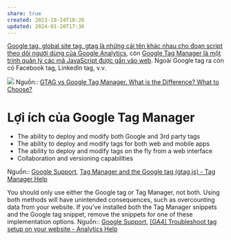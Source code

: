 ```yaml
---
share: true
created: 2023-10-24T18:26
updated: 2024-01-28T17:36
---
```


[Google tag, global site tag, gtag là những cái tên khác nhau cho đoạn script theo dõi người dùng của Google Analytics](./Google%20tag,%20global%20site%20tag,%20gtag%20l%C3%A0%20nh%E1%BB%AFng%20c%C3%A1i%20t%C3%AAn%20kh%C3%A1c%20nhau%20cho%20%C4%91o%E1%BA%A1n%20script%20theo%20d%C3%B5i%20ng%C6%B0%E1%BB%9Di%20d%C3%B9ng%20c%E1%BB%A7a%20Google%20Analytics.md), còn [Google Tag Manager là một trình quản lý các mã JavaScript được gắn vào web](./Google%20Tag%20Manager/Google%20Tag%20Manager%20l%C3%A0%20m%E1%BB%99t%20tr%C3%ACnh%20qu%E1%BA%A3n%20l%C3%BD%20c%C3%A1c%20m%C3%A3%20JavaScript%20%C4%91%C6%B0%E1%BB%A3c%20g%E1%BA%AFn%20v%C3%A0o%20web.md). Ngoài Google tag ra còn có Facebook tag, LinkedIn tag, v.v.

![](https://www.analyticsmania.com/wp-content/uploads/2022/01/image-2022-01-06T152832.289.jpg) 
Nguồn:: [GTAG vs Google Tag Manager. What is the Difference? What to Choose?](https://www.analyticsmania.com/post/gtag-vs-google-tag-manager/)

# Lợi ích của Google Tag Manager 
- The ability to deploy and modify both Google and 3rd party tags
- The ability to deploy and modify tags for both web and mobile apps
- The ability to deploy and modify tags on the fly from a web interface
- Collaboration and versioning capabilities

Nguồn:: [Google Support](../../../%E2%9C%8D%EF%B8%8FL%E1%BA%ADp%20tr%C3%ACnh/%CE%9E%20Ngu%E1%BB%93n%20v%C3%A0%20t%C3%A0i%20nguy%C3%AAn%20h%E1%BB%97%20tr%E1%BB%A3/%CE%9E%20Ngu%E1%BB%93n/Google%20Support.md), [Tag Manager and the Google tag (gtag.js) - Tag Manager Help](https://support.google.com/tagmanager/answer/7582054?sjid=14081765469960323685-AP)

You should only use either the Google tag or Tag Manager, not both. Using both methods will have unintended consequences, such as overcounting data from your website. If you've installed both the Tag Manager snippets and the Google tag snippet, remove the snippets for one of these implementation options.
Nguồn:: [Google Support](../../../%E2%9C%8D%EF%B8%8FL%E1%BA%ADp%20tr%C3%ACnh/%CE%9E%20Ngu%E1%BB%93n%20v%C3%A0%20t%C3%A0i%20nguy%C3%AAn%20h%E1%BB%97%20tr%E1%BB%A3/%CE%9E%20Ngu%E1%BB%93n/Google%20Support.md), [[GA4] Troubleshoot tag setup on your website - Analytics Help](https://support.google.com/analytics/answer/9311124?hl=en&sjid=12272186081024095110-AP#zippy&zippy=%2Cthe-tag-manager-and-google-tag-snippets-are-both-installed%2Cthe-tag-manager-changes-have-not-been-published%2Cthe-google-tag-snippet-is-in-the-wrong-place%2Cthe-google-tag-contains-extra-whitespaces-or-characters%2Cthe-ga-configuration-tag-has-not-been-configured%2Cthe-ga-configuration-tag-does-not-have-a-trigger-condition)